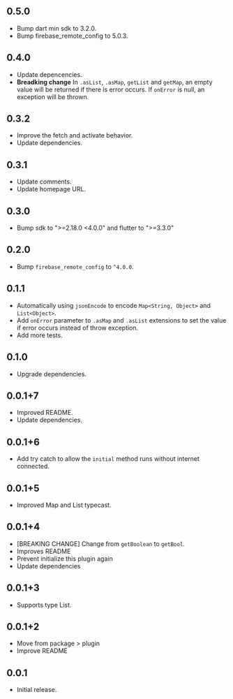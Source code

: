 ## 0.5.0

* Bump dart min sdk to 3.2.0.
* Bump firebase_remote_config to 5.0.3.

## 0.4.0

* Update depencencies.
* **Breadking change** In `.asList`, `.asMap`, `getList` and `getMap`, an empty value will be returned if there is error occurs. If `onError` is null, an exception will be thrown.

## 0.3.2

* Improve the fetch and activate behavior.
* Update dependencies.

## 0.3.1

* Update comments.
* Update homepage URL.

## 0.3.0

* Bump sdk to ">=2.18.0 <4.0.0" and flutter to ">=3.3.0"

## 0.2.0

* Bump `firebase_remote_config` to `^4.0.0`.

## 0.1.1

* Automatically using `jsonEncode` to encode `Map<String, Object>` and `List<Object>`.
* Add `onError` parameter to `.asMap` and `.asList` extensions to set the value if error occurs instead of throw exception.
* Add more tests.

## 0.1.0

* Upgrade dependencies.

## 0.0.1+7

* Improved README.
* Update dependencies.

## 0.0.1+6

* Add try catch to allow the `initial` method runs without internet connected.

## 0.0.1+5

* Improved Map and List typecast.

## 0.0.1+4

* [BREAKING CHANGE] Change from `getBoolean` to `getBool`.
* Improves README
* Prevent initialize this plugin again
* Update dependencies

## 0.0.1+3

* Supports type List.

## 0.0.1+2

* Move from package > plugin
* Improve README
  
## 0.0.1

* Initial release.
